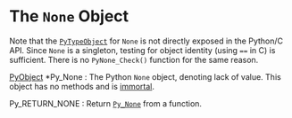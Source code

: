 The `None` Object
=================

Note that the [`PyTypeObject`](type.html#c.PyTypeObject "PyTypeObject") for `None` is not directly exposed in the
Python/C API. Since `None` is a singleton, testing for object identity (using
`==` in C) is sufficient. There is no `PyNone_Check()` function for the
same reason.

[PyObject](structures.html#c.PyObject "PyObject") \*Py\_None
:   The Python `None` object, denoting lack of value. This object has no methods
    and is [immortal](../glossary.html#term-immortal).

Py\_RETURN\_NONE
:   Return [`Py_None`](#c.Py_None "Py_None") from a function.